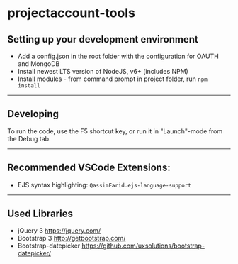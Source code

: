 # projectaccount-tools

## Setting up your development environment

* Add a config.json in the root folder with the configuration for OAUTH and MongoDB
* Install newest LTS version of NodeJS, v6+ (includes NPM)
* Install modules - from command prompt in project folder, run `npm install`

---

## Developing

To run the code, use the F5 shortcut key, or run it in "Launch"-mode from the Debug tab.

---

## Recommended VSCode Extensions:

* EJS syntax highlighting: `QassimFarid.ejs-language-support`

---

## Used Libraries

* jQuery 3 <https://jquery.com/>
* Bootstrap 3 <http://getbootstrap.com/>
* Bootstrap-datepicker <https://github.com/uxsolutions/bootstrap-datepicker/>